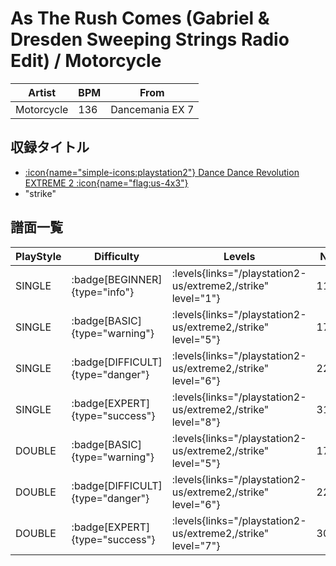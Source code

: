 # As The Rush Comes (Gabriel & Dresden Sweeping Strings Radio Edit) / Motorcycle

|Artist|BPM|From|
|------|---|----|
|Motorcycle|136|Dancemania EX 7|

## 収録タイトル

- [:icon{name="simple-icons:playstation2"} Dance Dance Revolution EXTREME 2 :icon{name="flag:us-4x3"}](/playstation2-us/extreme2)
- "strike"

## 譜面一覧

|PlayStyle|Difficulty|Levels|Notes|Movie|
|---------|----------|------|-----|-----|
|SINGLE| :badge[BEGINNER]{type="info"}| :levels{links="/playstation2-us/extreme2,/strike" level="1"}|110/4||
|SINGLE| :badge[BASIC]{type="warning"}| :levels{links="/playstation2-us/extreme2,/strike" level="5"}|173/49||
|SINGLE| :badge[DIFFICULT]{type="danger"}| :levels{links="/playstation2-us/extreme2,/strike" level="6"}|222/44||
|SINGLE| :badge[EXPERT]{type="success"}| :levels{links="/playstation2-us/extreme2,/strike" level="8"}|314/49||
|DOUBLE| :badge[BASIC]{type="warning"}| :levels{links="/playstation2-us/extreme2,/strike" level="5"}|170/45||
|DOUBLE| :badge[DIFFICULT]{type="danger"}| :levels{links="/playstation2-us/extreme2,/strike" level="6"}|222/44||
|DOUBLE| :badge[EXPERT]{type="success"}| :levels{links="/playstation2-us/extreme2,/strike" level="7"}|303/50||
